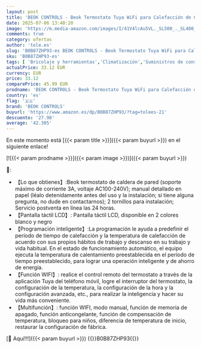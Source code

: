 ```yaml
---
layout: post
title: 'BEOK CONTROLS - Beok Termostato Tuya WiFi para Calefacción de Calderas  Termostato con Alexa Control Vocal Termostato Inteligente de Ambiente de Programación Pantalla Táctil LCD Compatible con Google Assistant Negro'
date: 2025-07-06 13:40:20
image: 'https://m.media-amazon.com/images/I/41V4lcAu5VL._SL500_._SL400_.jpg'
comments: true
category: ofertas
author: 'tole.es'
slug: 'B0B87ZHP93-es BEOK CONTROLS - Beok Termostato Tuya WiFi para Calefacción...'
sku: 'B0B87ZHP93-es'
tags: [ 'Bricolaje y herramientas','Climatización','Suministros de construcción','Termostatos','Termostatos programables domésticos','Termostatos y accesorios','alexa','beok controls','tuya','🇪🇸', ]
actualPrice: 33.12 EUR
currency: EUR
price: 33.12
comparePrice: 45.99 EUR
prodname: 'BEOK CONTROLS - Beok Termostato Tuya WiFi para Calefacción de Calderas  Termostato con Alexa Control Vocal Termostato Inteligente de Ambiente de Programación Pantalla Táctil LCD Compatible con Google Assistant Negro'
country: 'es'
flag: '🇪🇸'
brand: 'BEOK CONTROLS'
buyurl: 'https://www.amazon.es/dp/B0B87ZHP93/?tag=tolees-21'
descuento: '27.98'
average: '42.305'
---
```


En este momento está [{{< param title >}}]({{< param buyurl >}}) en el siguiente enlace!

[![{{< param prodname >}}]({{< param image >}})]({{< param buyurl >}})

🔎:

- 【Lo que obtienes】:Beok termostato de caldera de pared (soporte máximo de corriente 3A, voltaje AC100-240V); manual detallado en papel (léalo detenidamente antes del uso y la instalación; si tiene alguna pregunta, no dude en contactarnos); 2 tornillos para instalación; Servicio postventa en línea las 24 horas.
- 【Pantalla táctil LCD】: Pantalla táctil LCD, disponible en 2 colores blanco y negro
- 【Programación inteligente】:La programación le ayuda a predefinir el período de tiempo de calefacción y la temperatura de calefacción de acuerdo con sus propios hábitos de trabajo y descanso en su trabajo y vida habitual. En el estado de funcionamiento automático, el equipo ejecuta la temperatura de calentamiento preestablecida en el período de tiempo preestablecido, para lograr una operación inteligente y de ahorro de energía.
- 【Función WIFI】: realice el control remoto del termostato a través de la aplicación Tuya del teléfono móvil, logre el interruptor del termostato, la configuración de la temperatura, la configuración de la hora y la configuración avanzada, etc., para realizar la inteligencia y hacer su vida más conveniente.
- 【Multifunción】: función WIFI, modo manual, función de memoria de apagado, función anticongelante, función de compensación de temperatura, bloqueo para niños, diferencia de temperatura de inicio, restaurar la configuración de fábrica.

[🛒 Aquí!!!]({{< param buyurl >}})
{{<world>}}B0B87ZHP93{{</world>}}
